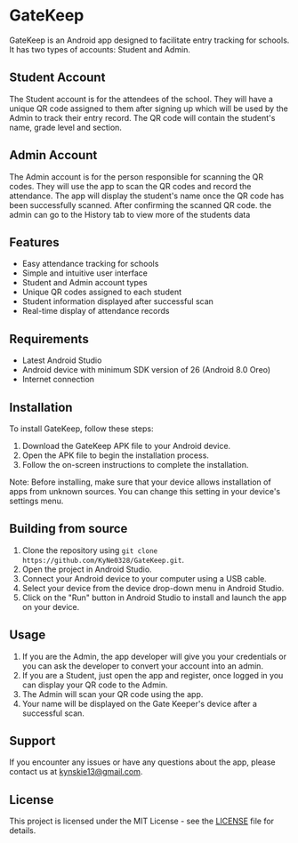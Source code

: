 # GateKeep

GateKeep is an Android app designed to facilitate entry tracking for schools. It has two types of accounts: Student and Admin. 

## Student Account

The Student account is for the attendees of the school. They will have a unique QR code assigned to them after signing up which will be used by the Admin to track their entry record. The QR code will contain the student's name, grade level and section.

## Admin Account

The Admin account is for the person responsible for scanning the QR codes. They will use the app to scan the QR codes and record the attendance. The app will display the student's name once the QR code has been successfully scanned.
After confirming the scanned QR code. the admin can go to the History tab to view more of the students data

## Features

- Easy attendance tracking for schools
- Simple and intuitive user interface
- Student and Admin account types
- Unique QR codes assigned to each student
- Student information displayed after successful scan
- Real-time display of attendance records

## Requirements

- Latest Android Studio
- Android device with minimum SDK version of 26 (Android 8.0 Oreo)
- Internet connection

## Installation

To install GateKeep, follow these steps:

1. Download the GateKeep APK file to your Android device.
2. Open the APK file to begin the installation process.
3. Follow the on-screen instructions to complete the installation.

Note: Before installing, make sure that your device allows installation of apps from unknown sources. You can change this setting in your device's settings menu.

## Building from source

1. Clone the repository using `git clone https://github.com/KyNe0328/GateKeep.git`.
2. Open the project in Android Studio.
3. Connect your Android device to your computer using a USB cable.
4. Select your device from the device drop-down menu in Android Studio.
5. Click on the "Run" button in Android Studio to install and launch the app on your device.

## Usage

1. If you are the Admin, the app developer will give you your credentials or you can ask the developer to convert your account into an admin.
2. If you are a Student, just open the app and register, once logged in you can display your QR code to the Admin.
3. The Admin will scan your QR code using the app.
4. Your name will be displayed on the Gate Keeper's device after a successful scan.

## Support

If you encounter any issues or have any questions about the app, please contact us at kynskie13@gmail.com.

## License

This project is licensed under the MIT License - see the [LICENSE](LICENSE) file for details.